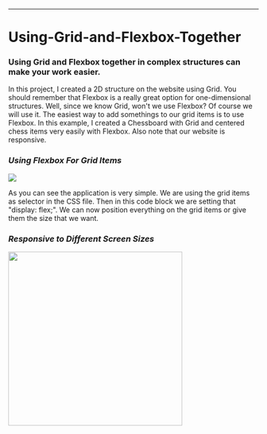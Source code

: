 ---
# Using-Grid-and-Flexbox-Together

### Using Grid and Flexbox together in complex structures can make your work easier.

In this project, I created a 2D structure on the website using Grid. 
You should remember that Flexbox is a really great option for one-dimensional structures. 
Well, since we know Grid, won't we use Flexbox? Of course we will use it. 
The easiest way to add somethings to our grid items is to use Flexbox. 
In this example, I created a Chessboard with Grid and centered chess items very easily with Flexbox. Also note that our website is responsive.

### ***Using Flexbox For Grid Items***
<img src="https://github.com/ysnhasan1/Using-Grid-and-Flexbox-Together/assets/102024926/17331072-237a-485a-9b71-0a4c9be25c68"><br />

As you can see the application is very simple. We are using the grid items as selector in the CSS file. Then in this code block  we are setting that "display: flex;". We can now position everything on the grid items or give them the size that we want.

### ***Responsive to Different Screen Sizes***
<img src="https://github.com/ysnhasan1/Using-Grid-and-Flexbox-Together/assets/102024926/bc8d4fcd-3572-448b-9e48-abc62bc5d778" height="350"><br />
